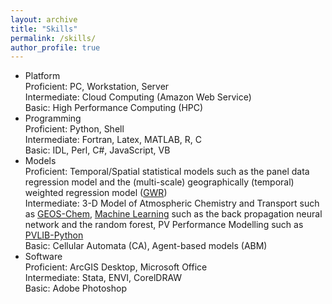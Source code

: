 ```yaml
---
layout: archive
title: "Skills"
permalink: /skills/
author_profile: true
---
```


<!-- {% include base_path %} -->

- Platform<br/>
  Proficient: PC, Workstation, Server<br/>
  Intermediate: Cloud Computing (Amazon Web Service)<br/>
  Basic: High Performance Computing (HPC)
- Programming<br/>
  Proficient: Python, Shell<br/>
  Intermediate: Fortran, Latex, MATLAB, R, C<br/>
  Basic: IDL, Perl, C#, JavaScript, VB
- Models<br/>
  Proficient: Temporal/Spatial statistical models such as the panel data regression model and the (multi-scale) geographically (temporal) weighted regression model ([GWR](https://github.com/pysal))<br/>
  Intermediate: 3-D Model of Atmospheric Chemistry and Transport such as [GEOS-Chem](http://acmg.seas.harvard.edu/geos/), [Machine Learning](https://scikit-learn.org/stable/) such as the back propagation neural network and the random forest, PV Performance Modelling such as [PVLIB-Python](https://pvlib-python.readthedocs.io/en/stable/index.html)<br/>
  Basic: Cellular Automata (CA), Agent-based models (ABM)
- Software<br/>
  Proficient: ArcGIS Desktop, Microsoft Office<br/>
  Intermediate: Stata, ENVI, CorelDRAW<br/>
  Basic: Adobe Photoshop
